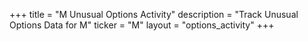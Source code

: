 +++
title = "M Unusual Options Activity"
description = "Track Unusual Options Data for M"
ticker = "M"
layout = "options_activity"
+++

